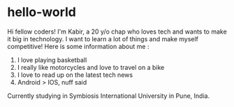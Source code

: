 # hello-world
Hi fellow coders!
I'm Kabir, a 20 y/o chap who loves tech and wants to make it big in technology. I want to learn a lot of things and make myself competitive!
Here is some information about me :
  1. I love playing basketball
  2. I really like motorcycles and love to travel on a bike
  3. I love to read up on the latest tech news
  4. Android > IOS, nuff said

Currently studying in Symbiosis International University in Pune, India.


